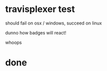 # travisplexer test

should fail on osx / windows, succeed on linux

dunno how badges will react!


whoops

# done
